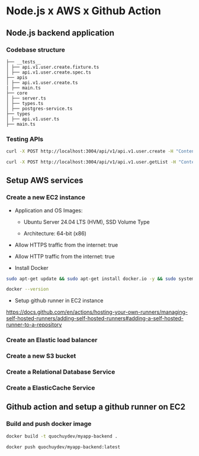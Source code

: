 # Node.js x AWS x Github Action

## Node.js backend application

### Codebase structure

```
├── __tests__
│ ├── api.v1.user.create.fixture.ts
│ ├── api.v1.user.create.spec.ts
├── apis
│ ├── api.v1.user.create.ts
| ├── main.ts
├── core
│ ├── server.ts
│ ├── types.ts
│ ├── postgres-service.ts
├── types
│ ├── api.v1.user.ts
├── main.ts
```

### Testing APIs

```sh
curl -X POST http://localhost:3004/api/v1/api.v1.user.create -H "Content-Type: application/json" -d '{"name":"name" }'

curl -X POST http://localhost:3004/api/v1/api.v1.user.getList -H "Content-Type: application/json" -d '{"q":"name"}'
```

## Setup AWS services

### Create a new EC2 instance

- Application and OS Images:

  - Ubuntu Server 24.04 LTS (HVM), SSD Volume Type

  - Architecture: 64-bit (x86)

- Allow HTTPS traffic from the internet: true

- Allow HTTP traffic from the internet: true

- Install Docker

```sh
sudo apt-get update && sudo apt-get install docker.io -y && sudo systemctl start docker && sudo chmod 666 /var/run/docker.sock &&sudo systemctl enable docker

docker --version
```

- Setup github runner in EC2 instance

https://docs.github.com/en/actions/hosting-your-own-runners/managing-self-hosted-runners/adding-self-hosted-runners#adding-a-self-hosted-runner-to-a-repository

### Create an Elastic load balancer

### Create a new S3 bucket

### Create a Relational Database Service

### Create a ElasticCache Service

## Github action and setup a github runner on EC2

### Build and push docker image

```sh
docker build -t quochuydev/myapp-backend .

docker push quochuydev/myapp-backend:latest
```
